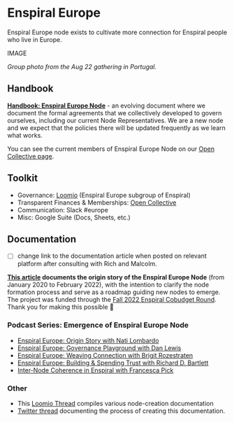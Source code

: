 # Enspiral Europe

Enspiral Europe node exists to cultivate more connection for Enspiral people who live in Europe.

IMAGE

*Group photo from the Aug 22 gathering in Portugal.*

## Handbook

**[Handbook: Enspiral Europe Node](https://docs.google.com/document/d/1OJfuUqFkm4ALaId50GIWSt9OCqedt1vtYqdojvoWRfw/edit#)** - an evolving document where we document the formal agreements that we collectively developed to govern ourselves, including our current Node Representatives. We are a new node and we expect that the policies there will be updated frequently as we learn what works.

You can see the current members of Enspiral Europe Node on our [Open Collective page](https://opencollective.com/enspiral-europe).

## Toolkit
- Governance: [Loomio](https://www.loomio.org/enspiral-europe/) (Enspiral Europe subgroup of Enspiral)
- Transparent Finances & Memberships: [Open Collective](https://opencollective.com/enspiral-europe)
- Communication: Slack #europe
- Misc: Google Suite (Docs, Sheets, etc.)

## Documentation

- [ ] change link to the documentation article when posted on relevant platform after consulting with Rich and Malcolm.

**[This article](https://docs.google.com/document/d/1LTT3ea844rOrXxZ8x9LOx9a0fVrQ2cu0WOszO-OhSZQ/edit#) documents the origin story of the Enspiral Europe Node** (from January 2020 to February 2022), with the intention to clarify the node formation process and serve as a roadmap guiding new nodes to emerge. The project was funded through the [Fall 2022 Enspiral Cobudget Round](https://cobudget.com/enspiral/funding-round-2022/cl836r2ua004109mhgyuw8z59). Thank you for making this possible 💚

### Podcast Series: Emergence of Enspiral Europe Node

-   [Enspiral Europe: Origin Story with Nati Lombardo](https://youtu.be/wd1VHFCl03w)   
-   [Enspiral Europe: Governance Playground with Dan Lewis](https://youtu.be/_nSH7qoNYw0)
-   [Enspiral Europe: Weaving Connection with Brigit Rozestraten](https://youtu.be/Jy0OE0kR978)
-   [Enspiral Europe: Building & Spending Trust with Richard D. Bartlett](https://youtu.be/PGuEZ-PDsdg)
-   [Inter-Node Coherence in Enspiral with Francesca Pick](https://youtu.be/TS24QCP6tmM)

### Other

- This [Loomio Thread](https://www.loomio.com/d/gvzftJID/node-creation-enspiral-europe/1) compiles various node-creation documentation
- [Twitter thread](https://twitter.com/michalkorzonek/status/1599750154596540417?s=20) documenting the process of creating this documentation.